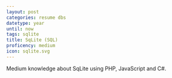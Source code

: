 ```yaml
---
layout: post
categories: resume dbs
datetype: year
until: now
tags: sqlite
title: SqLite (SQL)
proficency: medium
icon: sqlite.svg
---
```


Medium knowledge about SqLite using PHP, JavaScript and C#.
